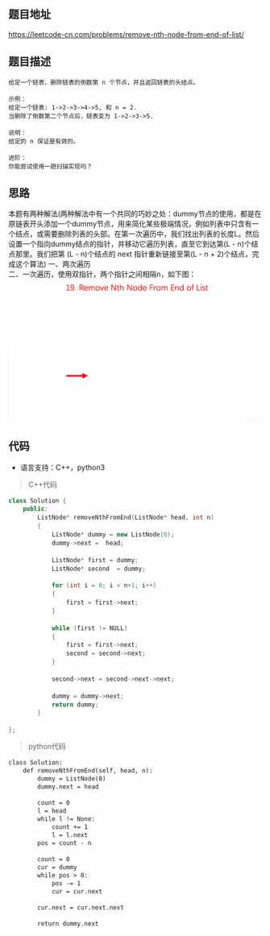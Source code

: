 ## 题目地址
https://leetcode-cn.com/problems/remove-nth-node-from-end-of-list/

## 题目描述
```
给定一个链表，删除链表的倒数第 n 个节点，并且返回链表的头结点。

示例：
给定一个链表: 1->2->3->4->5, 和 n = 2.
当删除了倒数第二个节点后，链表变为 1->2->3->5.

说明：
给定的 n 保证是有效的。

进阶：
你能尝试使用一趟扫描实现吗？
```
## 思路
本题有两种解法(两种解法中有一个共同的巧妙之处：dummy节点的使用，都是在原链表开头添加一个dummy节点，用来简化某些极端情况，例如列表中只含有一个结点，或需要删除列表的头部。在第一次遍历中，我们找出列表的长度L。然后设置一个指向dummy结点的指针，并移动它遍历列表，直至它到达第(L - n)个结点那里。我们把第 (L - n)个结点的 next 指针重新链接至第(L - n + 2)个结点，完成这个算法)
一、两次遍历  
二、一次遍历，使用双指针，两个指针之间相隔n，如下图：  
![删除链表中倒数第n个元素](https://github.com/pqLee/leetcode/blob/master/images/%E5%88%A0%E9%99%A4%E9%93%BE%E8%A1%A8%E4%B8%AD%E5%80%92%E6%95%B0%E7%AC%ACn%E4%B8%AA%E5%85%83%E7%B4%A0.gif)

## 代码
* 语言支持：C++，python3
> C++代码
```c++
class Solution {
    public:
        ListNode* removeNthFromEnd(ListNode* head, int n)
        {
            ListNode* dummy = new ListNode(0);
            dummy->next =  head;

            ListNode* first = dummy;
            ListNode* second  = dummy;

            for (int i = 0; i < n+1; i++)
            {
                first = first->next;
            }

            while (first != NULL)
            {
                first = first->next;
                second = second->next;
            }

            second->next = second->next->next;

            dummy = dummy->next;
            return dummy;
        }

};
```
> python代码
```
class Solution:
    def removeNthFromEnd(self, head, n):
        dummy = ListNode(0)
        dummy.next = head

        count = 0
        l = head
        while l != None:
            count += 1
            l = l.next
        pos = count - n
        
        count = 0
        cur = dummy
        while pos > 0:
            pos -= 1
            cur = cur.next

        cur.next = cur.next.next

        return dummy.next
```
